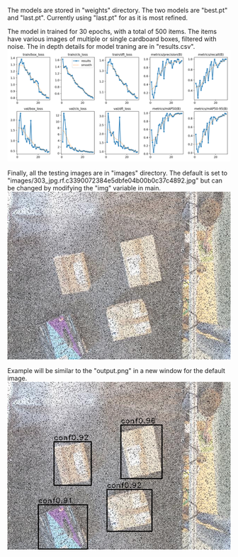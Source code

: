 The models are stored in "weights" directory. The two models are "best.pt" and "last.pt". Currently using "last.pt"
for as it is most refined. 

The model in trained for 30 epochs, with a total of 500 items. The items have various images of multiple or single
cardboard boxes, filtered with noise. The in depth details for model traning are in "results.csv".
![epoch result](results.png?raw=true|400)

Finally, all the testing images are in "images" directory. The default is set to "images/303_jpg.rf.c3390072384e5dbfe04b00b0c37c4892.jpg"
but can be changed by modifying the "img" variable in main.
![epoch result](images/303_jpg.rf.c3390072384e5dbfe04b00b0c37c4892.jpg?raw=true)

Example will be similar to the "output.png" in a new window for the default image.
![epoch result](output.png?raw=true)
